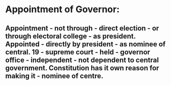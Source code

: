 # Appointment of Governor:
Appointment - not through - direct election - or through electoral college - as president. Appointed - directly by president - as nominee of central. 19 - supreme court - held - governor office - independent - not dependent to central government. Constitution has it own reason for making it - nominee of centre.
- 